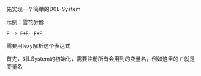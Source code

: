 

先实现一个简单的D0L-System

示例：雪花分形


`F -> F+F--F+F`

需要用lexy解析这个表达式

首先，对LSystem的初始化，需要注册所有会用到的变量名，例如这里的 `F` 就是变量名

